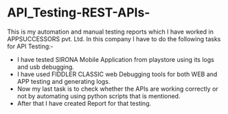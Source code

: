 # API_Testing-REST-APIs-
This is my automation and manual testing reports which I have worked in APPSUCCESSORS pvt. Ltd.
In this company I have to do the following tasks for API Testing:-
* I have tested SIRONA Mobile Application from playstore using its logs and usb debugging.
* I have used FIDDLER CLASSIC web Debugging tools for both WEB and APP testing and generating logs.
* Now my last task is to check whether the APIs are working correctly or not by automating using python scripts that is mentioned.
* After that I have created Report for that testing.
